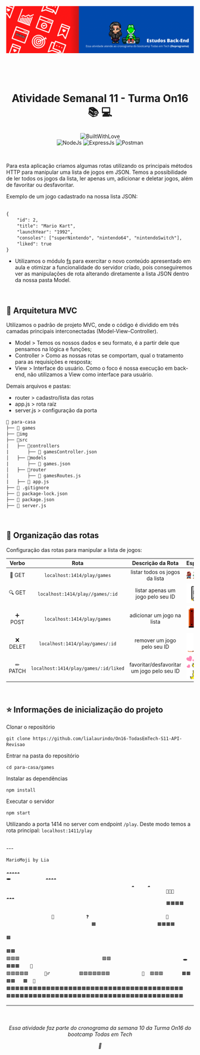 <img src="para-casa/games/img/banner.gif">


<h1 align="center">
    <br>
    <p align="center">Atividade Semanal 11 - Turma On16 📚 💻<p>
</h1>

<center>

![BuiltWithLove](https://forthebadge.com/images/badges/built-with-love.svg)
<br/>
![NodeJs](https://img.shields.io/badge/Node.js-43853D?style=for-the-badge&logo=node.js&logoColor=white)
![ExpressJs](https://img.shields.io/badge/Express.js-404D59?style=for-the-badge)
![Postman](https://img.shields.io/badge/Postman-FF6C37?style=for-the-badge&logo=postman&logoColor=white)

</center>



<br/>

Para esta aplicação criamos algumas rotas utilizando os principais métodos HTTP para manipular uma lista de jogos em JSON. Temos a possibilidade de ler todos os jogos da lista, ler apenas um, adicionar e deletar jogos, além de favoritar ou desfavoritar.

Exemplo de um jogo cadastrado na nossa lista JSON:

```

{
    "id": 2,
    "title": "Mario Kart",
    "launchYear": "1992",
    "consoles": ["superNintendo", "nintendo64", "nintendoSwitch"],
    "liked": true
}

```

- Utilizamos o módulo [fs](https://nodejs.dev/learn/the-nodejs-fs-module) para exercitar o novo conteúdo apresentado em aula e otimizar a funcionalidade do servidor criado, pois conseguiremos ver as manipulações de rota alterando diretamente a lista JSON dentro da nossa pasta Model.

<br/>


## 🏰 Arquitetura MVC

Utilizamos o padrão de projeto MVC, onde o código é dividido em três camadas principais interconectadas (Model-View-Controller).
- Model > Temos os nossos dados e seu formato, é a partir dele que pensamos na lógica e funções;
- Controller > Como as nossas rotas se comportam, qual o tratamento para as requisições e resposta;
- View > Interface do usuário. Como o foco é nossa execução em back-end, não utilizamos a View como interface para usuário.

Demais arquivos e pastas: 

- router > cadastro/lista das rotas
- app.js > rota raíz
- server.js > configuração da porta

```
📂 para-casa
├── 📁 games
├── 📂img
├── 📂src
│   ├── 📂controllers
|       ├── 📃 gamesController.json
│   ├── 📂models
|       ├── 📃 games.json
│   ├── 📂router
│       ├── 📃 gamesRoutes.js
|   ├── 📃 app.js
├── 📃 .gitignore
├── 📃 package-lock.json
├── 📃 package.json
├── 📃 server.js
```
<br/>

## 🍄 Organização das rotas

Configuração das rotas para manipular a lista de jogos:

| Verbo |                Rota                 |             Descrição da Rota                | Esperado      |
| :---: | :---------------------------------: | :------------------------------------------: |:--------------|
|  📖 GET  |      `localhost:1414/play/games`      |       listar todos os jogos da lista       | <img src="para-casa/games/img/get-all.gif" width="250"> |
| 🔍 GET  |   `localhost:1414/play//games/:id`    |     listar apenas um jogo pelo seu ID      | <img src="para-casa/games/img/get-id.gif" widht="100"> |
| ➕ POST   |      `localhost:1414/play/games`      |         adicionar um jogo na lista         | <img src="para-casa/games/img/post-games.gif" widht="100"> |
| ❌ DELET |    `localhost:1414/play/games/:id`    |        remover um jogo pelo seu ID         | <img src="para-casa/games/img/delete-id.gif" widht="100"> |
| ✏ PATCH | `localhost:1414/play/games/:id/liked` | favoritar/desfavoritar um jogo pelo seu ID | <img src="para-casa/games/img/patch-liked.gif" widht="100"> |

<br/>

## ⭐ Informações de inicialização do projeto

Clonar o repositório

```
git clone https://github.com/lialaurindo/On16-TodasEmTech-S11-API-Revisao
```

Entrar na pasta do repositório

```
cd para-casa/games
```

Instalar as dependências

```
npm install
```

Executar o servidor

```
npm start
```

Utilizando a porta 1414 no server com endpoint `/play`. Deste modo temos a
rota principal: `localhost:1411/play`

<br/>
---


```
MarioMoji by Lia
                                                                      ☁☁☁☁☁
🕳             ☁☁☁☁
                                               ☁     ☁
                                                            📀📀📀                            ☁☁☁
                                                            🟫🟫🟫🟫

                 📀            ❓                             🍄
                                🟧                       🟫🟧🟫🟧
                                                                                        🟫
                                                                                     🟫🟫
🟩🟩🟩                               🟩🟩                           🕳          🟫🟫🟫    🏁
🟩🟩🟩🟩🟩      🏃‍♂️           🟩🟩🟩🟩🟩🟩🟩            👾  🟩🟩🟩       🟫🟫🟫🟫   🟫  🏰
🟫🟫🟫🟫🟫🟫🟫🟫🟫🟫🟫🟫🟫🟫🟫🟫🟫🟫🟫🟫🟫🟫🟫🟫🟫🟫🟫🟫🟫🟫🟫🟫🟫🟫🟫🟫🟫🟫🟫🟫
🟫🟫🟫🟫🟫🟫🟫🟫🟫🟫🟫🟫🟫🟫🟫🟫🟫🟫🟫🟫🟫🟫🟫🟫🟫🟫🟫🟫🟫🟫🟫🟫🟫🟫🟫🟫🟫🟫🟫🟫

```

---

<h6 align="center">
    <br>
    <p align="center">Essa atividade faz parte do cronograma da semana 10 da Turma On16 do bootcamp Todas em Tech <p>
    💜 
</h6>


